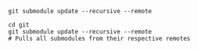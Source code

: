 ```shell
git submodule update --recursive --remote
```

```shell
cd git
git submodule update --recursive --remote
# Pulls all submodules from their respective remotes
```
